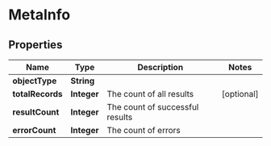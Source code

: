 

# MetaInfo


## Properties

| Name | Type | Description | Notes |
|------------ | ------------- | ------------- | -------------|
|**objectType** | **String** |  |  |
|**totalRecords** | **Integer** | The count of all results |  [optional] |
|**resultCount** | **Integer** | The count of successful results |  |
|**errorCount** | **Integer** | The count of errors |  |



